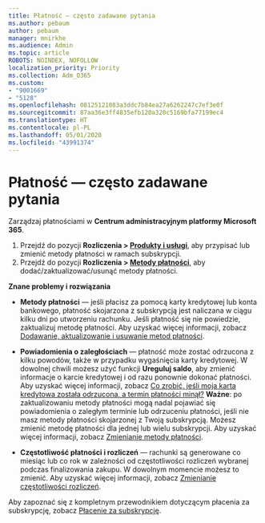 ```yaml
---
title: Płatność — często zadawane pytania
ms.author: pebaum
author: pebaum
manager: mnirkhe
ms.audience: Admin
ms.topic: article
ROBOTS: NOINDEX, NOFOLLOW
localization_priority: Priority
ms.collection: Adm_O365
ms.custom:
- "9001669"
- "5128"
ms.openlocfilehash: 08125121083a3ddc7b84ea27a6262247c7ef3e0f
ms.sourcegitcommit: 87aa36e3ff4835efb120a320c5169bfa77199ec4
ms.translationtype: HT
ms.contentlocale: pl-PL
ms.lasthandoff: 05/01/2020
ms.locfileid: "43991374"
---
```

# <a name="payment-faq"></a>Płatność — często zadawane pytania

Zarządzaj płatnościami w **Centrum administracyjnym platformy Microsoft 365**. 

1. Przejdź do pozycji **Rozliczenia > [Produkty i usługi](https://go.microsoft.com/fwlink/p/?linkid=842054)**, aby przypisać lub zmienić metody płatności w ramach subskrypcji.
2. Przejdź do pozycji **Rozliczenia > [Metody płatności](https://go.microsoft.com/fwlink/p/?linkid=2018806)**, aby dodać/zaktualizować/usunąć metody płatności.

**Znane problemy i rozwiązania**

- **Metody płatności** — jeśli płacisz za pomocą karty kredytowej lub konta bankowego, płatność skojarzona z subskrypcją jest naliczana w ciągu kilku dni po utworzeniu rachunku. Jeśli płatność się nie powiedzie, zaktualizuj metodę płatności. Aby uzyskać więcej informacji, zobacz [Dodawanie, aktualizowanie i usuwanie metod płatności](https://go.microsoft.com/fwlink/?linkid=2118133).

- **Powiadomienia o zaległościach** — płatność może zostać odrzucona z kilku powodów, także w przypadku wygaśnięcia karty kredytowej. W dowolnej chwili możesz użyć funkcji **Ureguluj saldo**, aby zmienić informacje o karcie kredytowej i od razu ponownie dokonać płatności. Aby uzyskać więcej informacji, zobacz [Co zrobić, jeśli moja karta kredytowa została odrzucona, a termin płatności minął?](https://docs.microsoft.com/microsoft-365/commerce/billing-and-payments/pay-for-your-subscription?view=o365-worldwide#what-if-my-credit-card-was-declined-and-my-payment-is-past-due) **Ważne**: po zaktualizowaniu metody płatności mogą nadal pojawiać się powiadomienia o zaległym terminie lub odrzuceniu płatności, jeśli nie masz metody płatności skojarzonej z Twoją subskrypcją. Możesz zmienić metodę płatności dla jednej lub wielu subskrypcji. Aby uzyskać więcej informacji, zobacz [Zmienianie metody płatności](https://docs.microsoft.com/microsoft-365/commerce/billing-and-payments/add-update-or-remove-credit-card-or-bank-account?view=o365-worldwide#change-a-payment-method).

- **Częstotliwość płatności i rozliczeń** — rachunki są generowane co miesiąc lub co rok w zależności od częstotliwości rozliczeń wybranej podczas finalizowania zakupu. W dowolnym momencie możesz to zmienić. Aby uzyskać więcej informacji, zobacz [Zmienianie częstotliwości rozliczeń](https://go.microsoft.com/fwlink/?linkid=2119148).

Aby zapoznać się z kompletnym przewodnikiem dotyczącym płacenia za subskrypcję, zobacz [Płacenie za subskrypcję](https://docs.microsoft.com/microsoft-365/commerce/billing-and-payments/pay-for-your-subscription?view=o365-worldwide).
